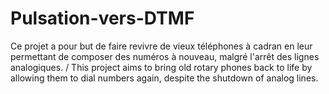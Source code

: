 # Pulsation-vers-DTMF
Ce projet a pour but de faire revivre de vieux téléphones à cadran en leur permettant de composer des numéros à nouveau, malgré l'arrêt des lignes analogiques. / This project aims to bring old rotary phones back to life by allowing them to dial numbers again, despite the shutdown of analog lines.
